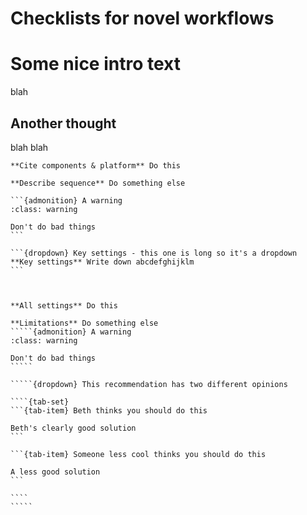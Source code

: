 # Checklists for novel workflows

# Some nice intro text

blah

## Another thought

blah blah

````{dropdown} Minimal recommendations
**Cite components & platform** Do this

**Describe sequence** Do something else

```{admonition} A warning
:class: warning

Don't do bad things
```

```{dropdown} Key settings - this one is long so it's a dropdown
**Key settings** Write down abcdefghijklm
```



````



``````{dropdown} Recommended recommendations
**All settings** Do this

**Limitations** Do something else
`````{admonition} A warning
:class: warning

Don't do bad things
`````

`````{dropdown} This recommendation has two different opinions

````{tab-set} 
```{tab-item} Beth thinks you should do this

Beth's clearly good solution
```

```{tab-item} Someone less cool thinks you should do this

A less good solution
```

````
`````
``````